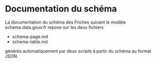 # Documentation du schéma
La documentation du schéma des Friches suivant le modèle schema.data.gouv.fr repose sur les deux fichiers
- schema-page.md
- schema-table.md

générés automatiquement par deux scripts à partir du schéma au format JSON.
